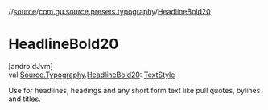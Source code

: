 //[source](../../index.md)/[com.gu.source.presets.typography](index.md)/[HeadlineBold20](-headline-bold20.md)

# HeadlineBold20

[androidJvm]\
val [Source.Typography](../com.gu.source/-source/-typography/index.md).[HeadlineBold20](-headline-bold20.md): [TextStyle](https://developer.android.com/reference/kotlin/androidx/compose/ui/text/TextStyle.html)

Use for headlines, headings and any short form text like pull quotes, bylines and titles.
